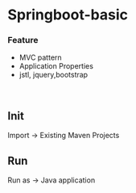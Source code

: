 # Springboot-basic
### Feature
- MVC pattern
- Application Properties
- jstl, jquery,bootstrap
<br/>

## Init
Import -> Existing Maven Projects
<br/>

## Run
Run as -> Java application
<br/>
